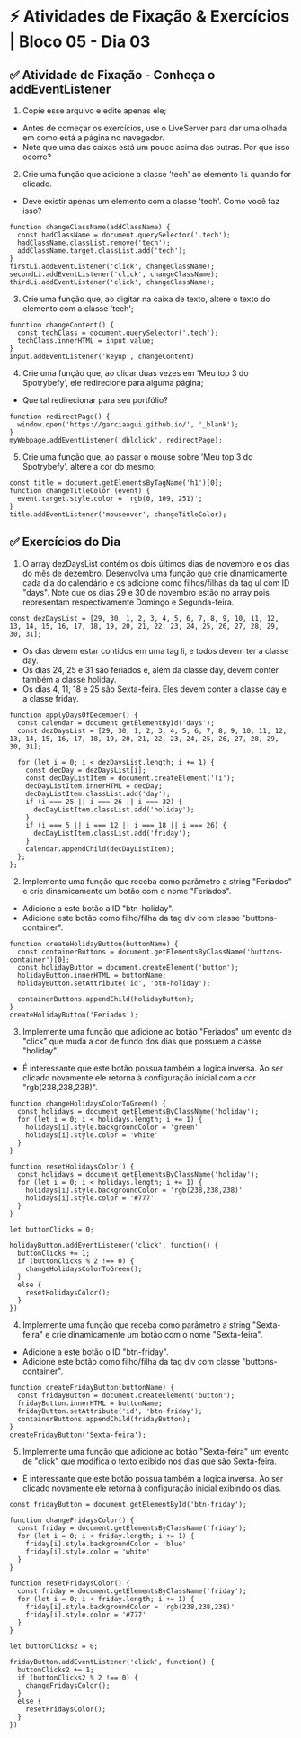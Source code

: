 # &#9889; Atividades de Fixação & Exercícios | Bloco 05 - Dia 03

## &#9989; Atividade de Fixação - Conheça o addEventListener

1. Copie esse arquivo e edite apenas ele;
- Antes de começar os exercícios, use o LiveServer para dar uma olhada em como está a página no navegador.
- Note que uma das caixas está um pouco acima das outras. Por que isso ocorre?

2. Crie uma função que adicione a classe 'tech' ao elemento `li` quando for clicado.
- Deve existir apenas um elemento com a classe 'tech'. Como você faz isso?
```
function changeClassName(addClassName) {
  const hadClassName = document.querySelector('.tech');
  hadClassName.classList.remove('tech');
  addClassName.target.classList.add('tech');
}
firstLi.addEventListener('click', changeClassName);
secondLi.addEventListener('click', changeClassName);
thirdLi.addEventListener('click', changeClassName);
```

3. Crie uma função que, ao digitar na caixa de texto, altere o texto do elemento com a classe 'tech';
```
function changeContent() {
  const techClass = document.querySelector('.tech');
  techClass.innerHTML = input.value;
}
input.addEventListener('keyup', changeContent)
```

4. Crie uma função que, ao clicar duas vezes em 'Meu top 3 do Spotrybefy', ele redirecione para alguma página;
- Que tal redirecionar para seu portfólio?
```
function redirectPage() {
  window.open('https://garciaagui.github.io/', '_blank');
}
myWebpage.addEventListener('dblclick', redirectPage);
```

5. Crie uma função que, ao passar o mouse sobre 'Meu top 3 do Spotrybefy', altere a cor do mesmo;
```
const title = document.getElementsByTagName('h1')[0];
function changeTitleColor (event) {
  event.target.style.color = 'rgb(0, 109, 251)';
}
title.addEventListener('mouseover', changeTitleColor);
```

## &#9989; Exercícios do Dia

1. O array dezDaysList contém os dois últimos dias de novembro e os dias do mês de dezembro. Desenvolva uma função que crie dinamicamente cada dia do calendário e os adicione como filhos/filhas da tag ul com ID "days". Note que os dias 29 e 30 de novembro estão no array pois representam respectivamente Domingo e Segunda-feira.
```
const dezDaysList = [29, 30, 1, 2, 3, 4, 5, 6, 7, 8, 9, 10, 11, 12, 13, 14, 15, 16, 17, 18, 19, 20, 21, 22, 23, 24, 25, 26, 27, 28, 29, 30, 31];
```
- Os dias devem estar contidos em uma tag li, e todos devem ter a classe day.
- Os dias 24, 25 e 31 são feriados e, além da classe day, devem conter também a classe holiday.
- Os dias 4, 11, 18 e 25 são Sexta-feira. Eles devem conter a classe day e a classe friday.
```
function applyDaysOfDecember() {
  const calendar = document.getElementById('days');
  const dezDaysList = [29, 30, 1, 2, 3, 4, 5, 6, 7, 8, 9, 10, 11, 12, 13, 14, 15, 16, 17, 18, 19, 20, 21, 22, 23, 24, 25, 26, 27, 28, 29, 30, 31];

  for (let i = 0; i < dezDaysList.length; i += 1) {
    const decDay = dezDaysList[i];
    const decDayListItem = document.createElement('li');
    decDayListItem.innerHTML = decDay;
    decDayListItem.classList.add('day');
    if (i === 25 || i === 26 || i === 32) {
      decDayListItem.classList.add('holiday');
    }
    if (i === 5 || i === 12 || i === 18 || i === 26) {
      decDayListItem.classList.add('friday');
    }
    calendar.appendChild(decDayListItem);
  };
};
```

2. Implemente uma função que receba como parâmetro a string "Feriados" e crie dinamicamente um botão com o nome "Feriados".
- Adicione a este botão a ID "btn-holiday".
- Adicione este botão como filho/filha da tag div com classe "buttons-container".
```
function createHolidayButton(buttonName) {
  const containerButtons = document.getElementsByClassName('buttons-container')[0];
  const holidayButton = document.createElement('button');
  holidayButton.innerHTML = buttonName;
  holidayButton.setAttribute('id', 'btn-holiday');

  containerButtons.appendChild(holidayButton);
}
createHolidayButton('Feriados');
```

3. Implemente uma função que adicione ao botão "Feriados" um evento de "click" que muda a cor de fundo dos dias que possuem a classe "holiday".
- É interessante que este botão possua também a lógica inversa. Ao ser clicado novamente ele retorna à configuração inicial com a cor "rgb(238,238,238)".
```
function changeHolidaysColorToGreen() {
  const holidays = document.getElementsByClassName('holiday');
  for (let i = 0; i < holidays.length; i += 1) {
    holidays[i].style.backgroundColor = 'green'
    holidays[i].style.color = 'white'
  }
}

function resetHolidaysColor() {
  const holidays = document.getElementsByClassName('holiday');
  for (let i = 0; i < holidays.length; i += 1) {
    holidays[i].style.backgroundColor = 'rgb(238,238,238)'
    holidays[i].style.color = '#777'
  }
}

let buttonClicks = 0;

holidayButton.addEventListener('click', function() {
  buttonClicks += 1;
  if (buttonClicks % 2 !== 0) {
    changeHolidaysColorToGreen();
  }
  else {
    resetHolidaysColor();
  }
})
```

4. Implemente uma função que receba como parâmetro a string "Sexta-feira" e crie dinamicamente um botão com o nome "Sexta-feira".
- Adicione a este botão o ID "btn-friday".
- Adicione este botão como filho/filha da tag div com classe "buttons-container".
```
function createFridayButton(buttonName) {
  const fridayButton = document.createElement('button');
  fridayButton.innerHTML = buttonName;
  fridayButton.setAttribute('id', 'btn-friday');
  containerButtons.appendChild(fridayButton);
}
createFridayButton('Sexta-feira');
```

5. Implemente uma função que adicione ao botão "Sexta-feira" um evento de "click" que modifica o texto exibido nos dias que são Sexta-feira.
- É interessante que este botão possua também a lógica inversa. Ao ser clicado novamente ele retorna à configuração inicial exibindo os dias.
```
const fridayButton = document.getElementById('btn-friday');

function changeFridaysColor() {
  const friday = document.getElementsByClassName('friday');
  for (let i = 0; i < friday.length; i += 1) {
    friday[i].style.backgroundColor = 'blue'
    friday[i].style.color = 'white'
  }
}

function resetFridaysColor() {
  const friday = document.getElementsByClassName('friday');
  for (let i = 0; i < friday.length; i += 1) {
    friday[i].style.backgroundColor = 'rgb(238,238,238)'
    friday[i].style.color = '#777'
  }
}

let buttonClicks2 = 0;

fridayButton.addEventListener('click', function() {
  buttonClicks2 += 1;
  if (buttonClicks2 % 2 !== 0) {
    changeFridaysColor();
  }
  else {
    resetFridaysColor();
  }
})
```